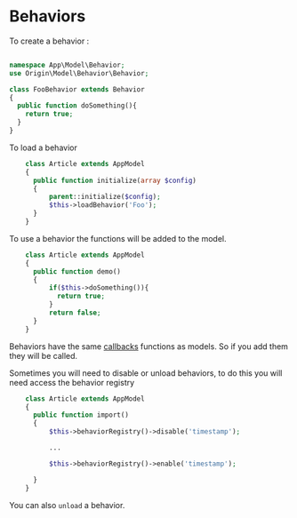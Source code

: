 # Behaviors

To create a behavior :

````php

namespace App\Model\Behavior;
use Origin\Model\Behavior\Behavior;

class FooBehavior extends Behavior
{
  public function doSomething(){
    return true;
  }
}

````

To load a behavior

````php
    class Article extends AppModel
    {
      public function initialize(array $config)
      {
          parent::initialize($config);
          $this->loadBehavior('Foo');
      }
    }

````

To use a behavior the functions will be added to the model.

````php
    class Article extends AppModel
    {
      public function demo()
      {
          if($this->doSomething()){
            return true;
          }
          return false;
      }
    }

````

Behaviors have the same [callbacks](callbacks.md) functions as models. So if you add them they will be called. 

Sometimes you will need to disable or unload behaviors, to do this you will need access the behavior registry



````php
    class Article extends AppModel
    {
      public function import()
      {
          $this->behaviorRegistry()->disable('timestamp');

          ...

          $this->behaviorRegistry()->enable('timestamp');

      }
    }
````

You can also `unload` a behavior.